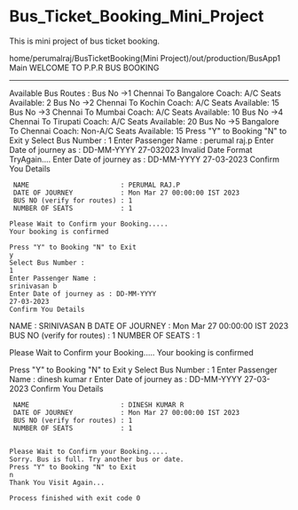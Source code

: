 # Bus_Ticket_Booking_Mini_Project
This is mini project of bus ticket booking.

home/perumalraj/BusTicketBooking(Mini Project)/out/production/BusApp1 Main
WELCOME TO P.P.R BUS BOOKING
****************************
Available Bus Routes :
Bus No ->1 Chennai To Bangalore  Coach: A/C     Seats Available: 2
Bus No ->2 Chennai To Kochin     Coach: A/C     Seats Available: 15
Bus No ->3 Chennai To Mumbai     Coach: A/C     Seats Available: 10
Bus No ->4 Chennai To Tirupati   Coach: A/C     Seats Available: 20
Bus No ->5 Bangalore To Chennai  Coach: Non-A/C Seats Available: 15
Press "Y" to Booking "N" to Exit
y
Select Bus Number : 
1
Enter Passenger Name : 
perumal raj.p
Enter Date of journey as : DD-MM-YYYY
27-032023
Invalid Date Format TryAgain....
Enter Date of journey as : DD-MM-YYYY
27-03-2023
Confirm You Details
~~~~~~~~~~~~~~~~~~~
 NAME                       : PERUMAL RAJ.P
 DATE OF JOURNEY            : Mon Mar 27 00:00:00 IST 2023
 BUS NO (verify for routes) : 1
 NUMBER OF SEATS            : 1

Please Wait to Confirm your Booking.....
Your booking is confirmed

Press "Y" to Booking "N" to Exit
y
Select Bus Number : 
1
Enter Passenger Name : 
srinivasan b
Enter Date of journey as : DD-MM-YYYY
27-03-2023
Confirm You Details
~~~~~~~~~~~~~~~~~~~
 NAME                       : SRINIVASAN B
 DATE OF JOURNEY            : Mon Mar 27 00:00:00 IST 2023
 BUS NO (verify for routes) : 1
 NUMBER OF SEATS            : 1

Please Wait to Confirm your Booking.....
Your booking is confirmed

Press "Y" to Booking "N" to Exit
y
Select Bus Number : 
1
Enter Passenger Name : 
dinesh kumar r
Enter Date of journey as : DD-MM-YYYY
27-03-2023
Confirm You Details
~~~~~~~~~~~~~~~~~~~
 NAME                       : DINESH KUMAR R
 DATE OF JOURNEY            : Mon Mar 27 00:00:00 IST 2023
 BUS NO (verify for routes) : 1
 NUMBER OF SEATS            : 1


Please Wait to Confirm your Booking.....
Sorry. Bus is full. Try another bus or date.
Press "Y" to Booking "N" to Exit
n
Thank You Visit Again...

Process finished with exit code 0
